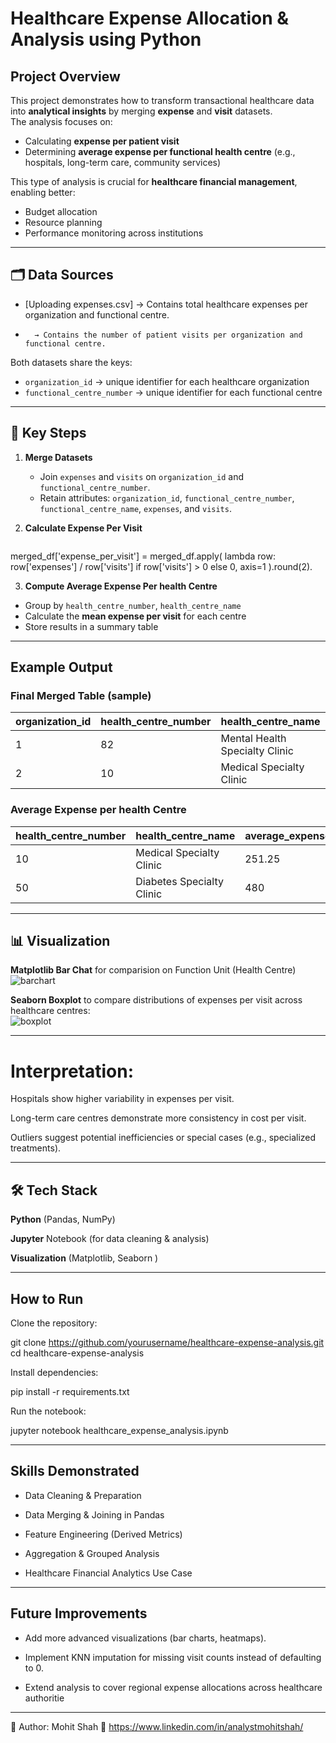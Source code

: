 # Healthcare Expense Allocation & Analysis using Python

## Project Overview
This project demonstrates how to transform transactional healthcare data into **analytical insights** by merging **expense** and **visit** datasets.  
The analysis focuses on:
- Calculating **expense per patient visit**
- Determining **average expense per functional health centre** (e.g., hospitals, long-term care, community services)

This type of analysis is crucial for **healthcare financial management**, enabling better:
- Budget allocation
- Resource planning
- Performance monitoring across institutions  

---

## 🗂️ Data Sources
- [Uploading expenses.csv] → Contains total healthcare expenses per organization and functional centre.  
-       → Contains the number of patient visits per organization and functional centre.  

Both datasets share the keys:
- `organization_id` → unique identifier for each healthcare organization  
- `functional_centre_number` → unique identifier for each functional centre  

---

## 🔑 Key Steps

1. **Merge Datasets**  
   - Join `expenses` and `visits` on `organization_id` and `functional_centre_number`.  
   - Retain attributes: `organization_id`, `functional_centre_number`, `functional_centre_name`, `expenses`, and `visits`.  

2. **Calculate Expense Per Visit**  
   ```python
merged_df['expense_per_visit'] = merged_df.apply(
    lambda row: row['expenses'] / row['visits'] if row['visits'] > 0 else 0,
    axis=1
).round(2).

3. **Compute Average Expense Per health Centre**
- Group by `health_centre_number`, `health_centre_name`  
- Calculate the **mean expense per visit** for each centre  
- Store results in a summary table  

---

## Example Output

### Final Merged Table (sample)
| organization_id | health_centre_number | health_centre_name             | expenses | visits  | expense_per_visit |
|-----------------|----------------------|--------------------------------|----------|---------|-------------------|
|   1             | 82                   | Mental Health Specialty Clinic | 500000.0 | 0.0     | 0.0               |
|   2             | 10                   | Medical Specialty Clinic       | 500000.0 | 10909.0 | 275.0             |



### Average Expense per health Centre
| health_centre_number | health_centre_name | average_expense_per_visit |
|----------------------|---------------------------|--------------------|
| 10                   | Medical Specialty Clinic  | 251.25             |
| 50                   | Diabetes Specialty Clinic | 480                |

---

## 📊 Visualization
**Matplotlib Bar Chat** for comparision on Function Unit (Health Centre)
![barchart](https://github.com/user-attachments/assets/7fdacf23-16cd-4cfd-ae1f-a1087a8cead4)

**Seaborn Boxplot** to compare distributions of expenses per visit across healthcare centres:  
![boxplot](https://github.com/user-attachments/assets/9351bef3-6251-4c70-a63d-a66df6019d2d)

---
# Interpretation:

Hospitals show higher variability in expenses per visit.

Long-term care centres demonstrate more consistency in cost per visit.

Outliers suggest potential inefficiencies or special cases (e.g., specialized treatments).

---
## 🛠️ Tech Stack

**Python** (Pandas, NumPy)

**Jupyter** Notebook (for data cleaning & analysis)

**Visualization** (Matplotlib, Seaborn )

---

## How to Run

Clone the repository:

git clone https://github.com/yourusername/healthcare-expense-analysis.git
cd healthcare-expense-analysis


Install dependencies:

pip install -r requirements.txt


Run the notebook:

jupyter notebook healthcare_expense_analysis.ipynb

---
## Skills Demonstrated

- Data Cleaning & Preparation

- Data Merging & Joining in Pandas

- Feature Engineering (Derived Metrics)

- Aggregation & Grouped Analysis

- Healthcare Financial Analytics Use Case

---

## Future Improvements

- Add more advanced visualizations (bar charts, heatmaps).

- Implement KNN imputation for missing visit counts instead of defaulting to 0.

- Extend analysis to cover regional expense allocations across healthcare authoritie

---

👤 Author: Mohit Shah
🔗 https://www.linkedin.com/in/analystmohitshah/

